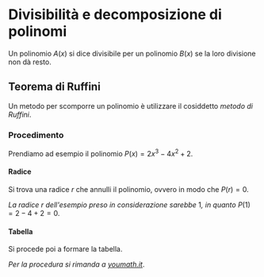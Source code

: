# Divisibilità e decomposizione di polinomi

Un polinomio $A(x)$ si dice divisibile per un polinomio $B(x)$ se la loro
divisione non dà resto.

## Teorema di Ruffini

Un metodo per scomporre un polinomio è utilizzare il cosiddetto *metodo di
Ruffini*.

### Procedimento

Prendiamo ad esempio il polinomio $P(x) = 2x^3 - 4x^2 + 2$.

#### Radice

Si trova una radice $r$ che annulli il polinomio, ovvero in modo che $P(r) = 0$.

*La radice* $r$ *dell'esempio preso in considerazione sarebbe* $1$*, in quanto*
$P(1) = 2 - 4 + 2 = 0$.

#### Tabella

Si procede poi a formare la tabella.

*Per la procedura si rimanda a [youmath.it](https://www.youmath.it/lezioni/algebra-elementare/polinomi/272-la-regola-di-ruffini.html)*.
